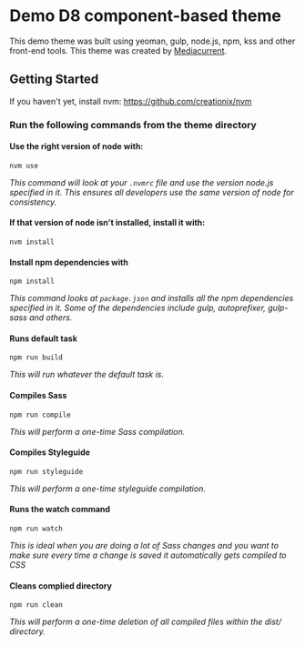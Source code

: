 # Demo D8 component-based theme
This demo theme was built using yeoman, gulp, node.js, npm, kss and other front-end tools.  This theme was created by [Mediacurrent](:https://www.mediacurrent.com).

## Getting Started
If you haven't yet, install nvm:
https://github.com/creationix/nvm

### Run the following commands from the theme directory

#### Use the right version of node with:
`nvm use`

_This command will look at your `.nvmrc` file and use the version node.js specified in it. This ensures all developers use the same version of node for consistency._

#### If that version of node isn't installed, install it with:
`nvm install`

#### Install npm dependencies with
`npm install`

_This command looks at `package.json` and installs all the npm dependencies specified in it.  Some of the dependencies include gulp, autoprefixer, gulp-sass and others._

#### Runs default task
`npm run build`

_This will run whatever the default task is._

#### Compiles Sass
`npm run compile`

_This will perform a one-time Sass compilation._

#### Compiles Styleguide
`npm run styleguide`

_This will perform a one-time styleguide compilation._

#### Runs the watch command
`npm run watch`

_This is ideal when you are doing a lot of Sass changes and you want to make sure every time a change is saved it automatically gets compiled to CSS_

#### Cleans complied directory
`npm run clean`

_This will perform a one-time deletion of all compiled files within the dist/ directory._
